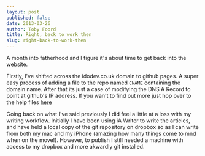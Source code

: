 ```yaml
---
layout: post
published: false
date: 2013-03-26
author: Toby Foord
title: Right, back to work then
slug: right-back-to-work-then
---
```


A month into fatherhood and I figure it's about time to get back into the website.

Firstly, I've shifted across the idodev.co.uk domain to github pages. A super easy process of adding a file to the repo named `CNAME` containing the domain name. After that its just a case of modifying the DNS A Record to point at github's IP address. If you wan't to find out more just hop over to the help files [here][githubdnshelp]

Going back on what I've said previously I did feel a little at a loss with my writing workflow. Initially I have been using iA Writer to write the articles, and have held a local copy of the git repository on dropbox so as I can write from both my mac and my iPhone (amazing how many things come to mnd when on the move!). However, to publish I still needed a machine with access to my dropbox and more akwardly git installed.

[githubdnshelp]: https://help.github.com/articles/setting-up-a-custom-domain-with-pages